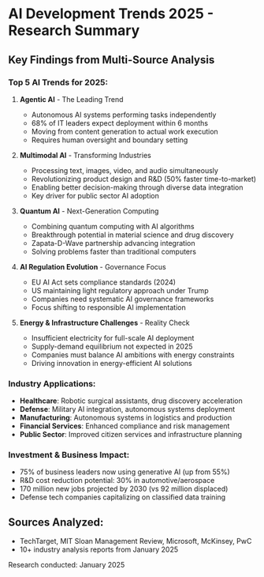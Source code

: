 # AI Development Trends 2025 - Research Summary

## Key Findings from Multi-Source Analysis

### Top 5 AI Trends for 2025:

1. **Agentic AI** - The Leading Trend
   - Autonomous AI systems performing tasks independently
   - 68% of IT leaders expect deployment within 6 months
   - Moving from content generation to actual work execution
   - Requires human oversight and boundary setting

2. **Multimodal AI** - Transforming Industries  
   - Processing text, images, video, and audio simultaneously
   - Revolutionizing product design and R&D (50% faster time-to-market)
   - Enabling better decision-making through diverse data integration
   - Key driver for public sector AI adoption

3. **Quantum AI** - Next-Generation Computing
   - Combining quantum computing with AI algorithms
   - Breakthrough potential in material science and drug discovery
   - Zapata-D-Wave partnership advancing integration
   - Solving problems faster than traditional computers

4. **AI Regulation Evolution** - Governance Focus
   - EU AI Act sets compliance standards (2024)
   - US maintaining light regulatory approach under Trump
   - Companies need systematic AI governance frameworks
   - Focus shifting to responsible AI implementation

5. **Energy & Infrastructure Challenges** - Reality Check
   - Insufficient electricity for full-scale AI deployment
   - Supply-demand equilibrium not expected in 2025
   - Companies must balance AI ambitions with energy constraints
   - Driving innovation in energy-efficient AI solutions

### Industry Applications:
- **Healthcare**: Robotic surgical assistants, drug discovery acceleration
- **Defense**: Military AI integration, autonomous systems deployment
- **Manufacturing**: Autonomous systems in logistics and production
- **Financial Services**: Enhanced compliance and risk management
- **Public Sector**: Improved citizen services and infrastructure planning

### Investment & Business Impact:
- 75% of business leaders now using generative AI (up from 55%)
- R&D cost reduction potential: 30% in automotive/aerospace
- 170 million new jobs projected by 2030 (vs 92 million displaced)
- Defense tech companies capitalizing on classified data training

## Sources Analyzed:
- TechTarget, MIT Sloan Management Review, Microsoft, McKinsey, PwC
- 10+ industry analysis reports from January 2025

Research conducted: January 2025
